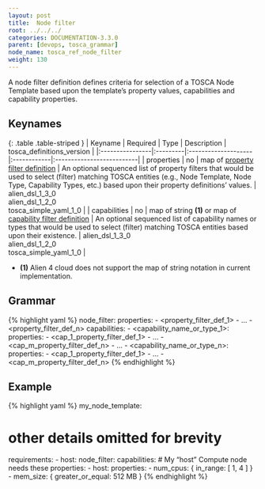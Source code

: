 ```yaml
---
layout: post
title:  Node filter
root: ../../../
categories: DOCUMENTATION-3.3.0
parent: [devops, tosca_grammar]
node_name: tosca_ref_node_filter
weight: 130
---
```


A node filter definition defines criteria for selection of a TOSCA Node Template based upon the template’s property values, capabilities and capability properties.

## Keynames

{: .table .table-striped }
| Keyname         | Required | Type                | Description | tosca_definitions_version |
|:----------------|:---------|:--------------------|:------------|:--------------------------|
| properties | no | map of [property filter definition](#/documentation/3.0.0/devops_guide/tosca_grammar/property_filter_definition.html) | An optional sequenced list of property filters that would be used to select (filter) matching TOSCA entities (e.g., Node Template, Node Type, Capability Types, etc.) based upon their property definitions’ values. | alien_dsl_1_3_0<br> alien_dsl_1_2_0<br> tosca_simple_yaml_1_0 |
| capabilities | no | map of string __(1)__ or map of [capability filter definition](#/documentation/3.0.0/devops_guide/tosca_grammar/capability_filter_definition.html) | An optional sequenced list of capability names or types that would be used to select (filter) matching TOSCA entities based upon their existence. | alien_dsl_1_3_0<br> alien_dsl_1_2_0<br> tosca_simple_yaml_1_0 |

* __(1)__ Alien 4 cloud does not support the map of string notation in current implementation.

## Grammar

{% highlight yaml %}
node_filter:
  properties:
    - <property_filter_def_1>
    - ...
    - <property_filter_def_n>
  capabilities:
    - <capability_name_or_type_1>:
        properties:
          - <cap_1_property_filter_def_1>
          - ...
          - <cap_m_property_filter_def_n>
    -  ...
    - <capability_name_or_type_n>:
        properties:
          - <cap_1_property_filter_def_1>
          - ...
          - <cap_m_property_filter_def_n>
{% endhighlight %}

## Example

{% highlight yaml %}
my_node_template:
  # other details omitted for brevity
  requirements:
    - host:
        node_filter:
          capabilities:
            # My “host” Compute node needs these properties:
            - host:
                properties:
                  - num_cpus: { in_range: [ 1, 4 ] }
                  - mem_size: { greater_or_equal: 512 MB }
{% endhighlight %}
